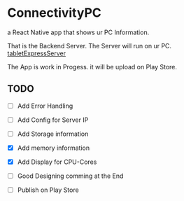 # ConnectivityPC 

a React Native app that shows ur PC Information.

That is the Backend Server. The Server will run on ur PC. 
[tabletExpressServer](https://github.com/Tobias3107/tabletExpressServer)


The App is work in Progess. it will be upload on Play Store.

## TODO
- [ ] Add Error Handling
- [ ] Add Config for Server IP
- [ ] Add Storage information
- [X] Add memory information
- [X] Add Display for CPU-Cores

- [ ] Good Designing comming at the End

- [ ] Publish on Play Store
